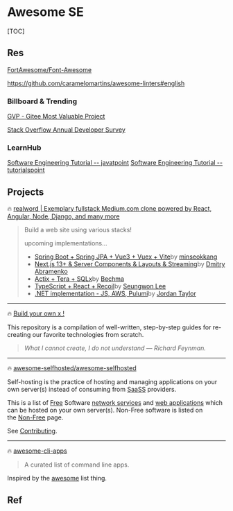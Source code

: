 # Awesome SE

[TOC]



## Res
[FortAwesome/Font-Awesome](https://github.com/FortAwesome/Font-Awesome) 

https://github.com/caramelomartins/awesome-linters#english


### Billboard & Trending
[GVP - Gitee Most Valuable Project](https://gitee.com/gvp)

[Stack Overflow Annual Developer Survey](https://insights.stackoverflow.com/survey)


### LearnHub
[Software Engineering Tutorial -- javatpoint](https://www.javatpoint.com/software-engineering)
[Software Engineering Tutorial -- tutorialspoint](https://www.tutorialspoint.com/software_engineering/index.htm)



## Projects
🔥 [realword | Exemplary fullstack Medium.com clone powered by React, Angular, Node, Django, and many more](https://github.com/gothinkster/realworld)
> Build a web site using various stacks!
> 
> upcoming implementations...
> - [Spring Boot + Spring JPA + Vue3 + Vuex + Vite](https://github.com/gothinkster/realworld/discussions/1009)by [minseokkang](https://github.com/kkminseok)
> - [Next.js 13+ & Server Components & Layouts & Streaming](https://github.com/gothinkster/realworld/discussions/1082)by [Dmitry Abramenko](https://github.com/Dima-Abramenko)
> - [Actix + Tera + SQLx](https://github.com/gothinkster/realworld/discussions/1047)by [Bechma](https://github.com/Bechma)
> - [TypeScript + React + Recoil](https://github.com/gothinkster/realworld/discussions/963)by [Seungwon Lee](https://github.com/sukam09)
> - [.NET implementation - JS, AWS, Pulumi](https://github.com/gothinkster/realworld/discussions/1010)by [Jordan Taylor](https://github.com/JustJordanT)


---
🔥 [Build your own x !](https://github.com/codecrafters-io/build-your-own-x)

This repository is a compilation of well-written, step-by-step guides for re-creating our favorite technologies from scratch.

> _What I cannot create, I do not understand — Richard Feynman._


---
🔥 [awesome-selfhosted/awesome-selfhosted](https://github.com/awesome-selfhosted/awesome-selfhosted) 

Self-hosting is the practice of hosting and managing applications on your own server(s) instead of consuming from [SaaSS](https://www.gnu.org/philosophy/who-does-that-server-really-serve.html) providers.

This is a list of [Free](https://en.wikipedia.org/wiki/Free_software) Software [network services](https://en.wikipedia.org/wiki/Network_service) and [web applications](https://en.wikipedia.org/wiki/Web_application) which can be hosted on your own server(s). Non-Free software is listed on the [Non-Free](https://github.com/awesome-selfhosted/awesome-selfhosted/blob/master/non-free.md) page.

See [Contributing](https://github.com/awesome-selfhosted/awesome-selfhosted/blob/master/.github/CONTRIBUTING.md).


---
🔥 [awesome-cli-apps](https://github.com/agarrharr/awesome-cli-apps) 

> A curated list of command line apps.

Inspired by the [awesome](https://github.com/sindresorhus/awesome) list thing.



## Ref

